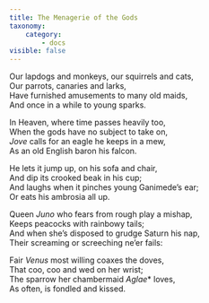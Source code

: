 ```yaml
---
title: The Menagerie of the Gods
taxonomy:
    category:
        - docs
visible: false
---
```


Our lapdogs and monkeys, our squirrels and cats,  
Our parrots, canaries and larks,  
Have furnished amusements to many old maids,  
And once in a while to young sparks.  

In Heaven, where time passes heavily too,  
When the gods have no subject to take on,  
*Jove* calls for an eagle he keeps in a mew,  
As an old English baron his falcon.  

He lets it jump up, on his sofa and chair,  
And dip its crooked beak in his cup;  
And laughs when it pinches young Ganimede’s ear;  
Or eats his ambrosia all up.

Queen *Juno* who fears from rough play a mishap,  
Keeps peacocks with rainbowy tails;  
And when she’s disposed to grudge Saturn his nap,  
Their screaming or screeching ne’er fails:  

Fair *Venus* most willing coaxes the doves,  
That coo, coo and wed on her wrist;  
The sparrow her chambermaid *Aglae** loves,  
As often, is fondled and kissed.
